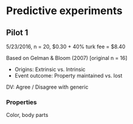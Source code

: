 # Predictive experiments

## Pilot 1

5/23/2016, n = 20, $0.30 + 40% turk fee = $8.40

Based on Gelman & Bloom (2007) [original n = 16]

+ Origins: Extrinsic vs. Intrinsic
+ Event outcome: Property maintained vs. lost

DV: Agree / Disagree with generic

### Properties

Color, body parts